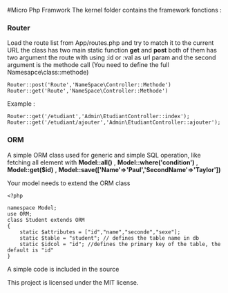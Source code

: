 #Micro Php Framwork
The kernel folder contains the framework fonctions :

### Router
Load the route list from App/routes.php and try to match it to the current URL the class has two main static function **get** and **post** both of them has two argument the route with using :id or :val as url param and the second argument is the methode call (You need to define the full Namesapce\class::methode)

```
Router::post('Route','NameSpace\Controller::Methode')
Router::get('Route','NameSpace\Controller::Methode')
```
Example :
 
```
Router::get('/etudiant','Admin\EtudiantController::index');
Router::get('/etudiant/ajouter','Admin\EtudiantController::ajouter');
```

### ORM

A simple ORM class used for generic and simple SQL operation, like fetching all element with **Model::all()** , **Model::where('condition')** , **Model::get($id)** , **Model::save(['Name'=>'Paul','SecondName'=>'Taylor'])** 

Your model needs to extend the ORM class

```
<?php

namespace Model;
use ORM;
class Student extends ORM
{
    static $attributes = ["id","name","seconde","sexe"];
    static $table = "student"; // defines the table name in db
    static $idcol = "id"; //defines the primary key of the table, the default is "id"
}
```


A simple code is included in the source

This project is licensed under the MIT license.